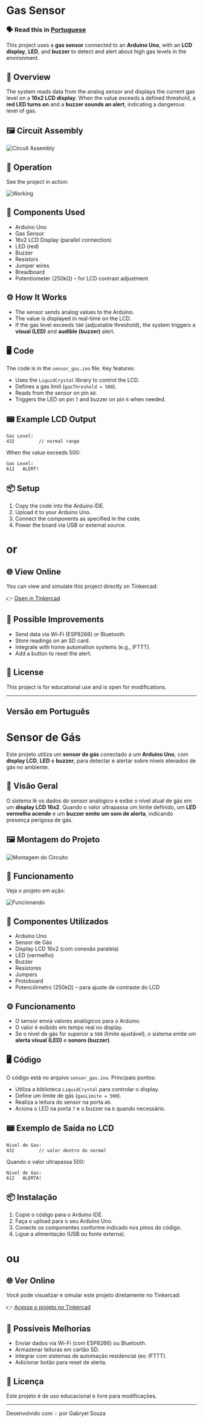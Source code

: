 # Gas Sensor 

### 🗣️ Read this in [Portuguese](#versão-em-português)

This project uses a **gas sensor** connected to an **Arduino Uno**, with an **LCD display**, **LED**, and **buzzer** to detect and alert about high gas levels in the environment.

## 🚀 Overview

The system reads data from the analog sensor and displays the current gas level on a **16x2 LCD display**. When the value exceeds a defined threshold, a **red LED turns on** and a **buzzer sounds an alert**, indicating a dangerous level of gas.

## 🖼️ Circuit Assembly

![Circuit Assembly](imagem-da-montagem.png)

## 🎥 Operation

See the project in action:

![Working](funcionamento.gif)

## 🧰 Components Used

- Arduino Uno  
- Gas Sensor   
- 16x2 LCD Display (parallel connection)  
- LED (red)  
- Buzzer   
- Resistors  
- Jumper wires  
- Breadboard  
- Potentiometer (250kΩ) – for LCD contrast adjustment  

## ⚙️ How It Works

- The sensor sends analog values to the Arduino.  
- The value is displayed in real-time on the LCD.  
- If the gas level exceeds `500` (adjustable threshold), the system triggers a **visual (LED)** and **audible (buzzer)** alert.

## 🖥️ Code

The code is in the `sensor_gas.ino` file. Key features:

- Uses the `LiquidCrystal` library to control the LCD.  
- Defines a gas limit (`gasThreshold = 500`).  
- Reads from the sensor on pin `A0`.  
- Triggers the LED on pin `7` and buzzer on pin `6` when needed.

## 📟 Example LCD Output

```
Gas Level:
432         // normal range
```

When the value exceeds 500:

```
Gas Level:
612   ALERT!
```

## 📦 Setup

1. Copy the code into the Arduino IDE.  
2. Upload it to your Arduino Uno.  
3. Connect the components as specified in the code.  
4. Power the board via USB or external source.  

# or

## 🌐 View Online

You can view and simulate this project directly on Tinkercad:

👉 [Open in Tinkercad](https://www.tinkercad.com/things/eEMZPNOTxpE-sensor-de-gas)

## 🧪 Possible Improvements

- Send data via Wi-Fi (ESP8266) or Bluetooth.  
- Store readings on an SD card.  
- Integrate with home automation systems (e.g., IFTTT).  
- Add a button to reset the alert.  

## 📄 License

This project is for educational use and is open for modifications.

---

## Versão em Português

# Sensor de Gás 

Este projeto utiliza um **sensor de gás** conectado a um **Arduino Uno**, com **display LCD**, **LED** e **buzzer**, para detectar e alertar sobre níveis elevados de gás no ambiente. 

## 🚀 Visão Geral

O sistema lê os dados do sensor analógico e exibe o nível atual de gás em um **display LCD 16x2**. Quando o valor ultrapassa um limite definido, um **LED vermelho acende** e um **buzzer emite um som de alerta**, indicando presença perigosa de gás.

## 🖼️ Montagem do Projeto

![Montagem do Circuito](imagem-da-montagem.png)

## 🎥 Funcionamento

Veja o projeto em ação:

![Funcionando](funcionamento.gif)

## 🧰 Componentes Utilizados

- Arduino Uno
- Sensor de Gás 
- Display LCD 16x2 (com conexão paralela)
- LED (vermelho)
- Buzzer 
- Resistores
- Jumpers
- Protoboard
- Potenciômetro (250kΩ) – para ajuste de contraste do LCD

## ⚙️ Funcionamento

- O sensor envia valores analógicos para o Arduino.
- O valor é exibido em tempo real no display.
- Se o nível de gás for superior a `500` (limite ajustável), o sistema emite um **alerta visual (LED)** e **sonoro (buzzer)**.

## 🖥️ Código

O código está no arquivo `sensor_gas.ino`. Principais pontos:

- Utiliza a biblioteca `LiquidCrystal` para controlar o display.
- Define um limite de gás (`gasLimite = 500`).
- Realiza a leitura do sensor na porta `A0`.
- Aciona o LED na porta `7` e o buzzer na `6` quando necessário.

## 📟 Exemplo de Saída no LCD

```
Nivel de Gas:
432         // valor dentro do normal
```

Quando o valor ultrapassa 500:

```
Nivel de Gas:
612   ALERTA!
```

## 📦 Instalação

1. Copie o código para o Arduino IDE.
2. Faça o upload para o seu Arduino Uno.
3. Conecte os componentes conforme indicado nos pinos do código.
4. Ligue a alimentação (USB ou fonte externa).

# ou

## 🌐 Ver Online

Você pode visualizar e simular este projeto diretamente no Tinkercad:

👉 [Acesse o projeto no Tinkercad](https://www.tinkercad.com/things/eEMZPNOTxpE-sensor-de-gas)


## 🧪 Possíveis Melhorias

- Enviar dados via Wi-Fi (com ESP8266) ou Bluetooth.
- Armazenar leituras em cartão SD.
- Integrar com sistemas de automação residencial (ex: IFTTT).
- Adicionar botão para reset de alerta.

## 📄 Licença

Este projeto é de uso educacional e livre para modificações.

---

Desenvolvido com 💡 por Gabryel Souza
